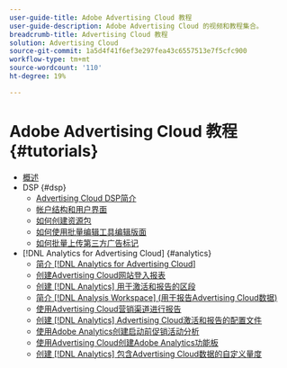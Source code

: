 ```yaml
---
user-guide-title: Adobe Advertising Cloud 教程
user-guide-description: Adobe Advertising Cloud 的视频和教程集合。
breadcrumb-title: Advertising Cloud 教程
solution: Advertising Cloud
source-git-commit: 1a5d4f41f6ef3e297fea43c6557513e7f5cfc900
workflow-type: tm+mt
source-wordcount: '110'
ht-degree: 19%

---
```



# Adobe Advertising Cloud 教程 {#tutorials}

+ [概述](overview.md)
+ DSP {#dsp}
   + [Advertising Cloud DSP简介](/help/dsp/intro.md)
   + [帐户结构和用户界面](/help/dsp/ui.md)
   + [如何创建资源包](/help/dsp/package-create.md)
   + [如何使用批量编辑工具编辑版面](/help/dsp/bulk-edit-placement-tools.md)
   + [如何批量上传第三方广告标记](/help/dsp/bulk-upload-third-party-ad-tags.md)
+ [!DNL Analytics for Advertising Cloud] {#analytics}
   + [简介 [!DNL Analytics for Advertising Cloud]](/help/integrations/analytics/intro-a4adc.md)
   + [创建Advertising Cloud网站登入报表](/help/integrations/analytics/analytics-site-entry-a4adc.md)
   + [创建 [!DNL Analytics] 用于激活和报告的区段](/help/integrations/analytics/analytics-segments-a4adc.md)
   + [简介 [!DNL Analysis Workspace] (用于报告Advertising Cloud数据)](/help/integrations/analytics/analytics-analysis-workspace-a4adc.md)
   + [使用Advertising Cloud营销渠道进行报告](/help/integrations/analytics/analytics-reporting-a4adc.md)
   + [创建 [!DNL Analytics] Advertising Cloud激活和报告的配置文件](/help/integrations/analytics/analytics-profiles-a4adc.md)
   + [使用Adobe Analytics创建启动前促销活动分析](/help/integrations/analytics/analytics-pre-launch-a4adc.md)
   + [使用Advertising Cloud创建Adobe Analytics功能板](/help/integrations/analytics/analytics-dashboards-a4adc.md)
   + [创建 [!DNL Analytics] 包含Advertising Cloud数据的自定义量度](/help/integrations/analytics/analytics-custom-metrics-a4adc.md)

<!-- Add to DSP chapter once the videos are complete:
  + [How to Create a Placement](/help/dsp/placement-create.md)
  + [Placement Targeting Capabilities](/help/dsp/placement-targeting.md)
  + [Audience Libraries and Applying Behavioral Targeting](/help/dsp/audience-libraries.md)
-->

<!-- If I move the "Analytics for Advertising Cloud chapter into a larger Integrations chapter, then I'll need to set up redirects by copying a CSV file into this repo and populating it for those legacy file names. -->